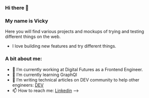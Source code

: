 ### Hi there 👋

### My name is Vicky

Here you will find various projects and mockups of trying and testing different things on the web.
- I love building new features and try different things.

### A bit about me:

- 🔭 I’m currently working at Digital Futures as a Frontend Engineer.
- 🌱 I’m currently learning GraphQl
- 🤔 I’m writing technical articles on DEV community to help other engineers: [DEV](https://dev.to/vikirobles)
- 📫 How to reach me: [Linkedin](https://www.linkedin.com/in/vicky-vasilopoulou-52230111b/)
-->

